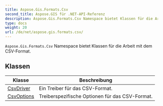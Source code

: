 ```yaml
---
title: Aspose.Gis.Formats.Csv
second_title: Aspose.GIS für .NET-API-Referenz
description: Aspose.Gis.Formats.Csv Namespace bietet Klassen für die Arbeit mit dem CSVFormat.
type: docs
weight: 20
url: /de/net/aspose.gis.formats.csv/
---
```

`Aspose.Gis.Formats.Csv` Namespace bietet Klassen für die Arbeit mit dem CSV-Format.

## Klassen

| Klasse | Beschreibung |
| --- | --- |
| [CsvDriver](./csvdriver/) | Ein Treiber für das CSV-Format. |
| [CsvOptions](./csvoptions/) | Treiberspezifische Optionen für das CSV-Format. |


